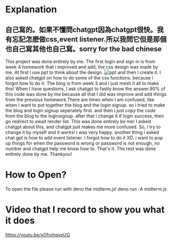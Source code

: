 # Explanation
## 自己寫的。如果不懂問chatgpt因為chatgpt很快。我有忘記怎麽做css,event listener.所以我問它但是那個也自己寫其他也自己寫。sorry for the bad chinese

This project was done entirely by me. 
The first login and sign in is from week 4 homework that i improved and add, the css design was made by me. At first I use ppt to think about the design. 
![ppt](https://github.com/ccc112a/ws112a/assets/105598068/6e732c44-2579-4346-87ee-d319fffe7df7)
and then I create it. I also asked chatgpt on how to do some of the css functions. because i forgot how to do it.
The blog is from week 3 and I just mesh it all to make this! 
When I have questions, I ask chatgpt to fastly know the answer.90% of this code was done by me because all that I did was improve and add things from the previous homework.There are times when I am confused, like when I want to put together the blog and the login signup. so i tried to make the blog and login signup seperately first. and then i just copy the code from the blog to the loginsignup. after that i change it if login success, then go redirect to await render list. This was done entirely be me! I asked chatgpt about this, and chatgpt just makes me more confused. So, I try to change it by myself and it works! i was very happy.
another thing i asked chat gpt is how to add event listener. I forgot how to do it XD. i want to pop up things for when the password is wrong or password is not enough, no number and chatgpt help me know how to. That's it. The rest was done entirely done by me. Thankyou!
# How to Open?
To open the file please run with deno the midterm.js!
deno run -A midterm.js

# Video that I record to show you what it does

https://youtu.be/xOfrohqypUQ 

